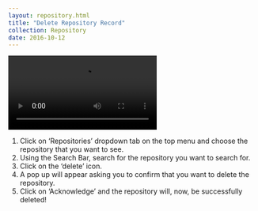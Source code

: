 ```yaml
---
layout: repository.html
title: "Delete Repository Record"
collection: Repository
date: 2016-10-12
---
```

</video>
<video width=“320” height=“240” controls>
	<source src=“/assets/Vids/How_to_Delete_a_Repository_Record.mp4” types”video/mp4”>
Your browser does not support the video tag.
</video>

1.	Click on ‘Repositories’ dropdown tab on the top menu and choose the repository that you want to see.
2.	Using the Search Bar, search for the repository you want to search for.
3.	Click on the ‘delete’ icon.
4.	A pop up will appear asking you to confirm that you want to delete the repository.
5.	Click on ‘Acknowledge’ and the repository will, now, be successfully deleted!
